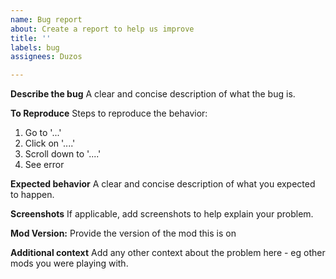 ```yaml
---
name: Bug report
about: Create a report to help us improve
title: ''
labels: bug
assignees: Duzos

---
```


**Describe the bug**
A clear and concise description of what the bug is.

**To Reproduce**
Steps to reproduce the behavior:
1. Go to '...'
2. Click on '....'
3. Scroll down to '....'
4. See error

**Expected behavior**
A clear and concise description of what you expected to happen.

**Screenshots**
If applicable, add screenshots to help explain your problem.

**Mod Version:**
Provide the version of the mod this is on

**Additional context**
Add any other context about the problem here -  eg other mods you were playing with.
